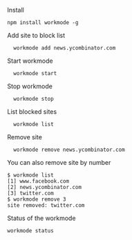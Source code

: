 Install

```
npm install workmode -g
```

Add site to block list

```
  workmode add news.ycombinator.com
```

Start workmode

```
  workmode start
```

Stop workmode

```
  workmode stop
```

List blocked sites

```
  workmode list
```

Remove site

```
  workmode remove news.ycombinator.com
```

You can also remove site by number

```
$ workmode list
[1] www.facebook.com
[2] news.ycombinator.com
[3] twitter.com
$ workmode remove 3
site removed: twitter.com
```
Status of the workmode

```
workmode status
```